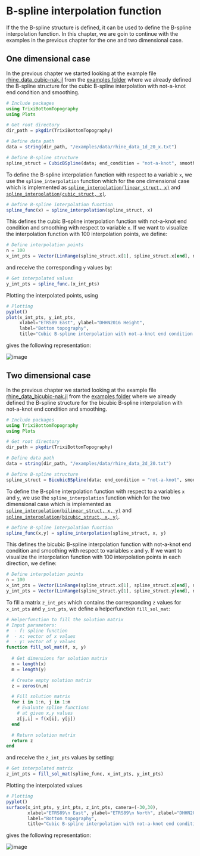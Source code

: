# B-spline interpolation function

If the the B-spline structure is defined, it can be used to define the B-spline interpolation function. In this chapter, we are goin to continue with the examples in the previous chapter for the one and two dimensional case.

## One dimensional case

In the previous chapter we started looking at the example file [rhine\_data\_cubic-nak.jl](https://github.com/maxbertrand1996/TrixiBottomTopography.jl/blob/9f6c7e967a3b094dbfa43688d25a8998fce40014/examples/rhine_data_cubic-nak.jl) from the [examples folder](https://github.com/maxbertrand1996/TrixiBottomTopography.jl/tree/9f6c7e967a3b094dbfa43688d25a8998fce40014/examples) where we already defined the B-spline structure for the cubic B-spline interpolation with not-a-knot end condition and smoothing.

```julia
# Include packages
using TrixiBottomTopography
using Plots

# Get root directory
dir_path = pkgdir(TrixiBottomTopography)

# Define data path
data = string(dir_path, "/examples/data/rhine_data_1d_20_x.txt")

# Define B-spline structure
spline_struct = CubicBSpline(data; end_condition = "not-a-knot", smoothing_factor = 999)
```

To define the B-spline interpolation function with respect to a variable `x`, we use the `spline_interpolation` function which for the one dimensional case which is implemented as [`spline_interpolation(linear_struct, x)`](https://maxbertrand1996.github.io/TrixiBottomTopography.jl/dev/reference/#TrixiBottomTopography.spline_interpolation-Tuple{LinearBSpline,%20Any}) and [`spline_interpolation(cubic_struct, x)`](https://maxbertrand1996.github.io/TrixiBottomTopography.jl/dev/reference/#TrixiBottomTopography.spline_interpolation-Tuple{CubicBSpline,%20Any}).

```julia
# Define B-spline interpolation function
spline_func(x) = spline_interpolation(spline_struct, x)
```

This defines the cubic B-spline interpolation function with not-a-knot end condition and smoothing with respect to variable `x`. If we want to visualize the interpolation function with 100 interpolation points, we define:
```julia
# Define interpolation points
n = 100
x_int_pts = Vector(LinRange(spline_struct.x[1], spline_struct.x[end], n))
```

and receive the corresponding `y` values by:

```julia
# Get interpolated values
y_int_pts = spline_func.(x_int_pts)
```

Plotting the interpolated points, using 

```julia
# Plotting
pyplot()
plot(x_int_pts, y_int_pts,
     xlabel="ETRS89 East", ylabel="DHHN2016 Height",
     label="Bottom topography", 
     title="Cubic B-spline interpolation with not-a-knot end condition and smoothing")
```

gives the following representation:

![image](https://github.com/maxbertrand1996/TrixiBottomTopography.jl/tree/main/assets/images/Cubic_nak_smth.png)

## Two dimensional case

In the previous chapter we started looking at the example file [rhine\_data\_bicubic-nak.jl](https://github.com/maxbertrand1996/TrixiBottomTopography.jl/blob/main/examples/rhine_data_bicubic-nak.jl) from the [examples folder](https://github.com/maxbertrand1996/TrixiBottomTopography.jl/tree/9f6c7e967a3b094dbfa43688d25a8998fce40014/examples) where we already defined the B-spline structure for the bicubic B-spline interpolation with not-a-knot end condition and smoothing.

```julia
# Include packages
using TrixiBottomTopography
using Plots

# Get root directory
dir_path = pkgdir(TrixiBottomTopography)

# Define data path
data = string(dir_path, "/examples/data/rhine_data_2d_20.txt")

# Define B-spline structure
spline_struct = BicubicBSpline(data; end_condition = "not-a-knot", smoothing_factor = 9999)
```

To define the B-spline interpolation function with respect to a variables `x` and `y`, we use the `spline_interpolation` function which for the two dimensional case which is implemented as [`spline_interpolation(bilinear_struct, x, y)`](https://maxbertrand1996.github.io/TrixiBottomTopography.jl/dev/reference/#TrixiBottomTopography.spline_interpolation-Tuple{BilinearBSpline,%20Any,%20Any}) and [`spline_interpolation(bicubic_struct, x, y)`](https://maxbertrand1996.github.io/TrixiBottomTopography.jl/dev/reference/#TrixiBottomTopography.spline_interpolation-Tuple{BicubicBSpline,%20Any,%20Any}).

```julia
# Define B-spline interpolation function
spline_func(x,y) = spline_interpolation(spline_struct, x, y)
```
This defines the bicubic B-spline interpolation function with not-a-knot end condition and smoothing with respect to variables `x` and `y`. If we want to visualize the interpolation function with 100 interpolation points in each direction, we define:

```julia
# Define interpolation points
n = 100
x_int_pts = Vector(LinRange(spline_struct.x[1], spline_struct.x[end], n))
y_int_pts = Vector(LinRange(spline_struct.y[1], spline_struct.y[end], n))
```

To fill a matrix `z_int_pts` which contains the corresponding `z` values for `x_int_pts` and `y_int_pts`, we define a helperfunction `fill_sol_mat`:

```julia
# Helperfunction to fill the solution matrix
# Input parameters:
#  - f: spline function
#  - x: vector of x values
#  - y: vector of y values
function fill_sol_mat(f, x, y)
    
  # Get dimensions for solution matrix
  n = length(x)
  m = length(y)

  # Create empty solution matrix
  z = zeros(n,m)

  # Fill solution matrix
  for i in 1:n, j in 1:m
    # Evaluate spline functions
    # at given x,y values
    z[j,i] = f(x[i], y[j])
  end

  # Return solution matrix
  return z
end
```

and receive the `z_int_pts` values by setting:

```julia
# Get interpolated matrix
z_int_pts = fill_sol_mat(spline_func, x_int_pts, y_int_pts)
```

Plotting the interpolated values

```julia
# Plotting
pyplot()
surface(x_int_pts, y_int_pts, z_int_pts, camera=(-30,30),
        xlabel="ETRS89\n East", ylabel="ETRS89\n North", zlabel="DHHN2016\n Height", 
        label="Bottom topography", 
        title="Cubic B-spline interpolation with not-a-knot end condition")
```

gives the following representation:

![image](https://github.com/maxbertrand1996/TrixiBottomTopography.jl/tree/main/assets/images/Bicubic_nak_smth.png)